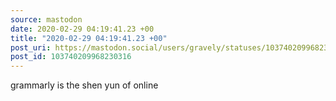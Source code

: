 ```yaml
---
source: mastodon
date: 2020-02-29 04:19:41.23 +00
title: "2020-02-29 04:19:41.23 +00"
post_uri: https://mastodon.social/users/gravely/statuses/103740209968230316
post_id: 103740209968230316
---
```

grammarly is the shen yun of online


